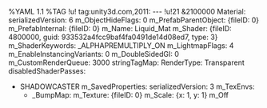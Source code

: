%YAML 1.1
%TAG !u! tag:unity3d.com,2011:
--- !u!21 &2100000
Material:
  serializedVersion: 6
  m_ObjectHideFlags: 0
  m_PrefabParentObject: {fileID: 0}
  m_PrefabInternal: {fileID: 0}
  m_Name: Liquid_Mat
  m_Shader: {fileID: 4800000, guid: 933532a4fcc9baf4fa0491de14d08ed7, type: 3}
  m_ShaderKeywords: _ALPHAPREMULTIPLY_ON
  m_LightmapFlags: 4
  m_EnableInstancingVariants: 0
  m_DoubleSidedGI: 0
  m_CustomRenderQueue: 3000
  stringTagMap:
    RenderType: Transparent
  disabledShaderPasses:
  - SHADOWCASTER
  m_SavedProperties:
    serializedVersion: 3
    m_TexEnvs:
    - _BumpMap:
        m_Texture: {fileID: 0}
        m_Scale: {x: 1, y: 1}
        m_Off